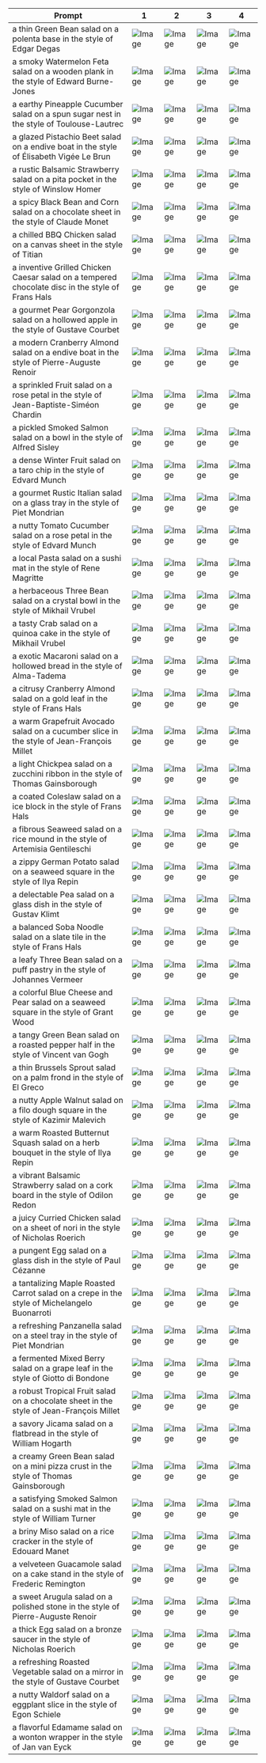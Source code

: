 | Prompt | 1 | 2 | 3 | 4 |
|-|-|-|-|-|
| a thin Green Bean salad on a polenta base in the style of Edgar Degas | ![Image](https://salad-benchmark-public-assets.s3.us-east-2.amazonaws.com/sdxl/f289f843-777c-46e8-863b-df3cfc770c81-0.jpg) | ![Image](https://salad-benchmark-public-assets.s3.us-east-2.amazonaws.com/sdxl/f289f843-777c-46e8-863b-df3cfc770c81-1.jpg) | ![Image](https://salad-benchmark-public-assets.s3.us-east-2.amazonaws.com/sdxl/f289f843-777c-46e8-863b-df3cfc770c81-2.jpg) | ![Image](https://salad-benchmark-public-assets.s3.us-east-2.amazonaws.com/sdxl/f289f843-777c-46e8-863b-df3cfc770c81-3.jpg) |
| a smoky Watermelon Feta salad on a wooden plank in the style of Edward Burne-Jones | ![Image](https://salad-benchmark-public-assets.s3.us-east-2.amazonaws.com/sdxl/1daac8df-4909-4388-b3f8-4e23caed4659-0.jpg) | ![Image](https://salad-benchmark-public-assets.s3.us-east-2.amazonaws.com/sdxl/1daac8df-4909-4388-b3f8-4e23caed4659-1.jpg) | ![Image](https://salad-benchmark-public-assets.s3.us-east-2.amazonaws.com/sdxl/1daac8df-4909-4388-b3f8-4e23caed4659-2.jpg) | ![Image](https://salad-benchmark-public-assets.s3.us-east-2.amazonaws.com/sdxl/1daac8df-4909-4388-b3f8-4e23caed4659-3.jpg) |
| a earthy Pineapple Cucumber salad on a spun sugar nest in the style of Toulouse-Lautrec | ![Image](https://salad-benchmark-public-assets.s3.us-east-2.amazonaws.com/sdxl/508a06d1-d0a9-42e6-832a-b2f0039956d7-0.jpg) | ![Image](https://salad-benchmark-public-assets.s3.us-east-2.amazonaws.com/sdxl/508a06d1-d0a9-42e6-832a-b2f0039956d7-1.jpg) | ![Image](https://salad-benchmark-public-assets.s3.us-east-2.amazonaws.com/sdxl/508a06d1-d0a9-42e6-832a-b2f0039956d7-2.jpg) | ![Image](https://salad-benchmark-public-assets.s3.us-east-2.amazonaws.com/sdxl/508a06d1-d0a9-42e6-832a-b2f0039956d7-3.jpg) |
| a glazed Pistachio Beet salad on a endive boat in the style of Élisabeth Vigée Le Brun | ![Image](https://salad-benchmark-public-assets.s3.us-east-2.amazonaws.com/sdxl/2169ab3a-7e4f-4be0-b162-7693d5c70713-0.jpg) | ![Image](https://salad-benchmark-public-assets.s3.us-east-2.amazonaws.com/sdxl/2169ab3a-7e4f-4be0-b162-7693d5c70713-1.jpg) | ![Image](https://salad-benchmark-public-assets.s3.us-east-2.amazonaws.com/sdxl/2169ab3a-7e4f-4be0-b162-7693d5c70713-2.jpg) | ![Image](https://salad-benchmark-public-assets.s3.us-east-2.amazonaws.com/sdxl/2169ab3a-7e4f-4be0-b162-7693d5c70713-3.jpg) |
| a rustic Balsamic Strawberry salad on a pita pocket in the style of Winslow Homer | ![Image](https://salad-benchmark-public-assets.s3.us-east-2.amazonaws.com/sdxl/563fa193-c344-41ac-a48f-726f65c6ae38-0.jpg) | ![Image](https://salad-benchmark-public-assets.s3.us-east-2.amazonaws.com/sdxl/563fa193-c344-41ac-a48f-726f65c6ae38-1.jpg) | ![Image](https://salad-benchmark-public-assets.s3.us-east-2.amazonaws.com/sdxl/563fa193-c344-41ac-a48f-726f65c6ae38-2.jpg) | ![Image](https://salad-benchmark-public-assets.s3.us-east-2.amazonaws.com/sdxl/563fa193-c344-41ac-a48f-726f65c6ae38-3.jpg) |
| a spicy Black Bean and Corn salad on a chocolate sheet in the style of Claude Monet | ![Image](https://salad-benchmark-public-assets.s3.us-east-2.amazonaws.com/sdxl/af42aa8b-cd0b-49e6-bbb8-0d90f6d74912-0.jpg) | ![Image](https://salad-benchmark-public-assets.s3.us-east-2.amazonaws.com/sdxl/af42aa8b-cd0b-49e6-bbb8-0d90f6d74912-1.jpg) | ![Image](https://salad-benchmark-public-assets.s3.us-east-2.amazonaws.com/sdxl/af42aa8b-cd0b-49e6-bbb8-0d90f6d74912-2.jpg) | ![Image](https://salad-benchmark-public-assets.s3.us-east-2.amazonaws.com/sdxl/af42aa8b-cd0b-49e6-bbb8-0d90f6d74912-3.jpg) |
| a chilled BBQ Chicken salad on a canvas sheet in the style of Titian | ![Image](https://salad-benchmark-public-assets.s3.us-east-2.amazonaws.com/sdxl/0bc281db-6a2c-481f-a540-b05b2b8b8f8f-0.jpg) | ![Image](https://salad-benchmark-public-assets.s3.us-east-2.amazonaws.com/sdxl/0bc281db-6a2c-481f-a540-b05b2b8b8f8f-1.jpg) | ![Image](https://salad-benchmark-public-assets.s3.us-east-2.amazonaws.com/sdxl/0bc281db-6a2c-481f-a540-b05b2b8b8f8f-2.jpg) | ![Image](https://salad-benchmark-public-assets.s3.us-east-2.amazonaws.com/sdxl/0bc281db-6a2c-481f-a540-b05b2b8b8f8f-3.jpg) |
| a inventive Grilled Chicken Caesar salad on a tempered chocolate disc in the style of Frans Hals | ![Image](https://salad-benchmark-public-assets.s3.us-east-2.amazonaws.com/sdxl/47212f44-824b-4e6a-bf68-63fcf2c6b2b6-0.jpg) | ![Image](https://salad-benchmark-public-assets.s3.us-east-2.amazonaws.com/sdxl/47212f44-824b-4e6a-bf68-63fcf2c6b2b6-1.jpg) | ![Image](https://salad-benchmark-public-assets.s3.us-east-2.amazonaws.com/sdxl/47212f44-824b-4e6a-bf68-63fcf2c6b2b6-2.jpg) | ![Image](https://salad-benchmark-public-assets.s3.us-east-2.amazonaws.com/sdxl/47212f44-824b-4e6a-bf68-63fcf2c6b2b6-3.jpg) |
| a gourmet Pear Gorgonzola salad on a hollowed apple in the style of Gustave Courbet | ![Image](https://salad-benchmark-public-assets.s3.us-east-2.amazonaws.com/sdxl/7dac0408-8e06-49eb-bbb1-931bb0462fda-0.jpg) | ![Image](https://salad-benchmark-public-assets.s3.us-east-2.amazonaws.com/sdxl/7dac0408-8e06-49eb-bbb1-931bb0462fda-1.jpg) | ![Image](https://salad-benchmark-public-assets.s3.us-east-2.amazonaws.com/sdxl/7dac0408-8e06-49eb-bbb1-931bb0462fda-2.jpg) | ![Image](https://salad-benchmark-public-assets.s3.us-east-2.amazonaws.com/sdxl/7dac0408-8e06-49eb-bbb1-931bb0462fda-3.jpg) |
| a modern Cranberry Almond salad on a endive boat in the style of Pierre-Auguste Renoir | ![Image](https://salad-benchmark-public-assets.s3.us-east-2.amazonaws.com/sdxl/fdc1f75a-e779-46c9-89d5-dbaca88e0db2-0.jpg) | ![Image](https://salad-benchmark-public-assets.s3.us-east-2.amazonaws.com/sdxl/fdc1f75a-e779-46c9-89d5-dbaca88e0db2-1.jpg) | ![Image](https://salad-benchmark-public-assets.s3.us-east-2.amazonaws.com/sdxl/fdc1f75a-e779-46c9-89d5-dbaca88e0db2-2.jpg) | ![Image](https://salad-benchmark-public-assets.s3.us-east-2.amazonaws.com/sdxl/fdc1f75a-e779-46c9-89d5-dbaca88e0db2-3.jpg) |
| a sprinkled Fruit salad on a rose petal in the style of Jean-Baptiste-Siméon Chardin | ![Image](https://salad-benchmark-public-assets.s3.us-east-2.amazonaws.com/sdxl/794f5a7f-e080-49e1-9d43-63c0530fe08a-0.jpg) | ![Image](https://salad-benchmark-public-assets.s3.us-east-2.amazonaws.com/sdxl/794f5a7f-e080-49e1-9d43-63c0530fe08a-1.jpg) | ![Image](https://salad-benchmark-public-assets.s3.us-east-2.amazonaws.com/sdxl/794f5a7f-e080-49e1-9d43-63c0530fe08a-2.jpg) | ![Image](https://salad-benchmark-public-assets.s3.us-east-2.amazonaws.com/sdxl/794f5a7f-e080-49e1-9d43-63c0530fe08a-3.jpg) |
| a pickled Smoked Salmon salad on a bowl in the style of Alfred Sisley | ![Image](https://salad-benchmark-public-assets.s3.us-east-2.amazonaws.com/sdxl/bf0350b0-8569-461e-9206-2ed1e02a1bff-0.jpg) | ![Image](https://salad-benchmark-public-assets.s3.us-east-2.amazonaws.com/sdxl/bf0350b0-8569-461e-9206-2ed1e02a1bff-1.jpg) | ![Image](https://salad-benchmark-public-assets.s3.us-east-2.amazonaws.com/sdxl/bf0350b0-8569-461e-9206-2ed1e02a1bff-2.jpg) | ![Image](https://salad-benchmark-public-assets.s3.us-east-2.amazonaws.com/sdxl/bf0350b0-8569-461e-9206-2ed1e02a1bff-3.jpg) |
| a dense Winter Fruit salad on a taro chip in the style of Edvard Munch | ![Image](https://salad-benchmark-public-assets.s3.us-east-2.amazonaws.com/sdxl/0f518544-7d8d-4678-bdf2-149abf4028bd-0.jpg) | ![Image](https://salad-benchmark-public-assets.s3.us-east-2.amazonaws.com/sdxl/0f518544-7d8d-4678-bdf2-149abf4028bd-1.jpg) | ![Image](https://salad-benchmark-public-assets.s3.us-east-2.amazonaws.com/sdxl/0f518544-7d8d-4678-bdf2-149abf4028bd-2.jpg) | ![Image](https://salad-benchmark-public-assets.s3.us-east-2.amazonaws.com/sdxl/0f518544-7d8d-4678-bdf2-149abf4028bd-3.jpg) |
| a gourmet Rustic Italian salad on a glass tray in the style of Piet Mondrian | ![Image](https://salad-benchmark-public-assets.s3.us-east-2.amazonaws.com/sdxl/685b4b36-061f-40ed-94cb-8b29cc0b5724-0.jpg) | ![Image](https://salad-benchmark-public-assets.s3.us-east-2.amazonaws.com/sdxl/685b4b36-061f-40ed-94cb-8b29cc0b5724-1.jpg) | ![Image](https://salad-benchmark-public-assets.s3.us-east-2.amazonaws.com/sdxl/685b4b36-061f-40ed-94cb-8b29cc0b5724-2.jpg) | ![Image](https://salad-benchmark-public-assets.s3.us-east-2.amazonaws.com/sdxl/685b4b36-061f-40ed-94cb-8b29cc0b5724-3.jpg) |
| a nutty Tomato Cucumber salad on a rose petal in the style of Edvard Munch | ![Image](https://salad-benchmark-public-assets.s3.us-east-2.amazonaws.com/sdxl/03d53d58-56f3-4f8b-94b0-4239a1981fb4-0.jpg) | ![Image](https://salad-benchmark-public-assets.s3.us-east-2.amazonaws.com/sdxl/03d53d58-56f3-4f8b-94b0-4239a1981fb4-1.jpg) | ![Image](https://salad-benchmark-public-assets.s3.us-east-2.amazonaws.com/sdxl/03d53d58-56f3-4f8b-94b0-4239a1981fb4-2.jpg) | ![Image](https://salad-benchmark-public-assets.s3.us-east-2.amazonaws.com/sdxl/03d53d58-56f3-4f8b-94b0-4239a1981fb4-3.jpg) |
| a local Pasta salad on a sushi mat in the style of Rene Magritte | ![Image](https://salad-benchmark-public-assets.s3.us-east-2.amazonaws.com/sdxl/0d9a7ed1-fbe6-47ce-9b93-af66cf0b5daa-0.jpg) | ![Image](https://salad-benchmark-public-assets.s3.us-east-2.amazonaws.com/sdxl/0d9a7ed1-fbe6-47ce-9b93-af66cf0b5daa-1.jpg) | ![Image](https://salad-benchmark-public-assets.s3.us-east-2.amazonaws.com/sdxl/0d9a7ed1-fbe6-47ce-9b93-af66cf0b5daa-2.jpg) | ![Image](https://salad-benchmark-public-assets.s3.us-east-2.amazonaws.com/sdxl/0d9a7ed1-fbe6-47ce-9b93-af66cf0b5daa-3.jpg) |
| a herbaceous Three Bean salad on a crystal bowl in the style of Mikhail Vrubel | ![Image](https://salad-benchmark-public-assets.s3.us-east-2.amazonaws.com/sdxl/db8f0709-f71e-4587-840e-bb650b5d1fe0-0.jpg) | ![Image](https://salad-benchmark-public-assets.s3.us-east-2.amazonaws.com/sdxl/db8f0709-f71e-4587-840e-bb650b5d1fe0-1.jpg) | ![Image](https://salad-benchmark-public-assets.s3.us-east-2.amazonaws.com/sdxl/db8f0709-f71e-4587-840e-bb650b5d1fe0-2.jpg) | ![Image](https://salad-benchmark-public-assets.s3.us-east-2.amazonaws.com/sdxl/db8f0709-f71e-4587-840e-bb650b5d1fe0-3.jpg) |
| a tasty Crab salad on a quinoa cake in the style of Mikhail Vrubel | ![Image](https://salad-benchmark-public-assets.s3.us-east-2.amazonaws.com/sdxl/c64d7cc7-d221-4792-849c-1dafddabc3c8-0.jpg) | ![Image](https://salad-benchmark-public-assets.s3.us-east-2.amazonaws.com/sdxl/c64d7cc7-d221-4792-849c-1dafddabc3c8-1.jpg) | ![Image](https://salad-benchmark-public-assets.s3.us-east-2.amazonaws.com/sdxl/c64d7cc7-d221-4792-849c-1dafddabc3c8-2.jpg) | ![Image](https://salad-benchmark-public-assets.s3.us-east-2.amazonaws.com/sdxl/c64d7cc7-d221-4792-849c-1dafddabc3c8-3.jpg) |
| a exotic Macaroni salad on a hollowed bread in the style of Alma-Tadema | ![Image](https://salad-benchmark-public-assets.s3.us-east-2.amazonaws.com/sdxl/b07d8466-3623-4400-87af-a3031bae3e23-0.jpg) | ![Image](https://salad-benchmark-public-assets.s3.us-east-2.amazonaws.com/sdxl/b07d8466-3623-4400-87af-a3031bae3e23-1.jpg) | ![Image](https://salad-benchmark-public-assets.s3.us-east-2.amazonaws.com/sdxl/b07d8466-3623-4400-87af-a3031bae3e23-2.jpg) | ![Image](https://salad-benchmark-public-assets.s3.us-east-2.amazonaws.com/sdxl/b07d8466-3623-4400-87af-a3031bae3e23-3.jpg) |
| a citrusy Cranberry Almond salad on a gold leaf in the style of Frans Hals | ![Image](https://salad-benchmark-public-assets.s3.us-east-2.amazonaws.com/sdxl/0ddee16f-5cae-4fe5-919c-ff9ed9e51d63-0.jpg) | ![Image](https://salad-benchmark-public-assets.s3.us-east-2.amazonaws.com/sdxl/0ddee16f-5cae-4fe5-919c-ff9ed9e51d63-1.jpg) | ![Image](https://salad-benchmark-public-assets.s3.us-east-2.amazonaws.com/sdxl/0ddee16f-5cae-4fe5-919c-ff9ed9e51d63-2.jpg) | ![Image](https://salad-benchmark-public-assets.s3.us-east-2.amazonaws.com/sdxl/0ddee16f-5cae-4fe5-919c-ff9ed9e51d63-3.jpg) |
| a warm Grapefruit Avocado salad on a cucumber slice in the style of Jean-François Millet | ![Image](https://salad-benchmark-public-assets.s3.us-east-2.amazonaws.com/sdxl/a4aa2557-c6b4-45d2-abd9-ece5c9706632-0.jpg) | ![Image](https://salad-benchmark-public-assets.s3.us-east-2.amazonaws.com/sdxl/a4aa2557-c6b4-45d2-abd9-ece5c9706632-1.jpg) | ![Image](https://salad-benchmark-public-assets.s3.us-east-2.amazonaws.com/sdxl/a4aa2557-c6b4-45d2-abd9-ece5c9706632-2.jpg) | ![Image](https://salad-benchmark-public-assets.s3.us-east-2.amazonaws.com/sdxl/a4aa2557-c6b4-45d2-abd9-ece5c9706632-3.jpg) |
| a light Chickpea salad on a zucchini ribbon in the style of Thomas Gainsborough | ![Image](https://salad-benchmark-public-assets.s3.us-east-2.amazonaws.com/sdxl/4bae0c6c-30a1-4f97-98a6-d50d719bb0dc-0.jpg) | ![Image](https://salad-benchmark-public-assets.s3.us-east-2.amazonaws.com/sdxl/4bae0c6c-30a1-4f97-98a6-d50d719bb0dc-1.jpg) | ![Image](https://salad-benchmark-public-assets.s3.us-east-2.amazonaws.com/sdxl/4bae0c6c-30a1-4f97-98a6-d50d719bb0dc-2.jpg) | ![Image](https://salad-benchmark-public-assets.s3.us-east-2.amazonaws.com/sdxl/4bae0c6c-30a1-4f97-98a6-d50d719bb0dc-3.jpg) |
| a coated Coleslaw salad on a ice block in the style of Frans Hals | ![Image](https://salad-benchmark-public-assets.s3.us-east-2.amazonaws.com/sdxl/344d6f2f-b6de-46ee-bf5e-33e1ae922fa4-0.jpg) | ![Image](https://salad-benchmark-public-assets.s3.us-east-2.amazonaws.com/sdxl/344d6f2f-b6de-46ee-bf5e-33e1ae922fa4-1.jpg) | ![Image](https://salad-benchmark-public-assets.s3.us-east-2.amazonaws.com/sdxl/344d6f2f-b6de-46ee-bf5e-33e1ae922fa4-2.jpg) | ![Image](https://salad-benchmark-public-assets.s3.us-east-2.amazonaws.com/sdxl/344d6f2f-b6de-46ee-bf5e-33e1ae922fa4-3.jpg) |
| a fibrous Seaweed salad on a rice mound in the style of Artemisia Gentileschi | ![Image](https://salad-benchmark-public-assets.s3.us-east-2.amazonaws.com/sdxl/30093a60-6156-451c-97ac-8a7bba805d1c-0.jpg) | ![Image](https://salad-benchmark-public-assets.s3.us-east-2.amazonaws.com/sdxl/30093a60-6156-451c-97ac-8a7bba805d1c-1.jpg) | ![Image](https://salad-benchmark-public-assets.s3.us-east-2.amazonaws.com/sdxl/30093a60-6156-451c-97ac-8a7bba805d1c-2.jpg) | ![Image](https://salad-benchmark-public-assets.s3.us-east-2.amazonaws.com/sdxl/30093a60-6156-451c-97ac-8a7bba805d1c-3.jpg) |
| a zippy German Potato salad on a seaweed square in the style of Ilya Repin | ![Image](https://salad-benchmark-public-assets.s3.us-east-2.amazonaws.com/sdxl/b308d953-e58a-4435-bc97-084abb9c2490-0.jpg) | ![Image](https://salad-benchmark-public-assets.s3.us-east-2.amazonaws.com/sdxl/b308d953-e58a-4435-bc97-084abb9c2490-1.jpg) | ![Image](https://salad-benchmark-public-assets.s3.us-east-2.amazonaws.com/sdxl/b308d953-e58a-4435-bc97-084abb9c2490-2.jpg) | ![Image](https://salad-benchmark-public-assets.s3.us-east-2.amazonaws.com/sdxl/b308d953-e58a-4435-bc97-084abb9c2490-3.jpg) |
| a delectable Pea salad on a glass dish in the style of Gustav Klimt | ![Image](https://salad-benchmark-public-assets.s3.us-east-2.amazonaws.com/sdxl/9e27f31d-c877-4817-a583-8a37eecf4721-0.jpg) | ![Image](https://salad-benchmark-public-assets.s3.us-east-2.amazonaws.com/sdxl/9e27f31d-c877-4817-a583-8a37eecf4721-1.jpg) | ![Image](https://salad-benchmark-public-assets.s3.us-east-2.amazonaws.com/sdxl/9e27f31d-c877-4817-a583-8a37eecf4721-2.jpg) | ![Image](https://salad-benchmark-public-assets.s3.us-east-2.amazonaws.com/sdxl/9e27f31d-c877-4817-a583-8a37eecf4721-3.jpg) |
| a balanced Soba Noodle salad on a slate tile in the style of Frans Hals | ![Image](https://salad-benchmark-public-assets.s3.us-east-2.amazonaws.com/sdxl/a40cb319-6fee-42aa-9269-987ac7060404-0.jpg) | ![Image](https://salad-benchmark-public-assets.s3.us-east-2.amazonaws.com/sdxl/a40cb319-6fee-42aa-9269-987ac7060404-1.jpg) | ![Image](https://salad-benchmark-public-assets.s3.us-east-2.amazonaws.com/sdxl/a40cb319-6fee-42aa-9269-987ac7060404-2.jpg) | ![Image](https://salad-benchmark-public-assets.s3.us-east-2.amazonaws.com/sdxl/a40cb319-6fee-42aa-9269-987ac7060404-3.jpg) |
| a leafy Three Bean salad on a puff pastry in the style of Johannes Vermeer | ![Image](https://salad-benchmark-public-assets.s3.us-east-2.amazonaws.com/sdxl/6e5d06e6-5459-4e2b-9254-86972379b8af-0.jpg) | ![Image](https://salad-benchmark-public-assets.s3.us-east-2.amazonaws.com/sdxl/6e5d06e6-5459-4e2b-9254-86972379b8af-1.jpg) | ![Image](https://salad-benchmark-public-assets.s3.us-east-2.amazonaws.com/sdxl/6e5d06e6-5459-4e2b-9254-86972379b8af-2.jpg) | ![Image](https://salad-benchmark-public-assets.s3.us-east-2.amazonaws.com/sdxl/6e5d06e6-5459-4e2b-9254-86972379b8af-3.jpg) |
| a colorful Blue Cheese and Pear salad on a seaweed square in the style of Grant Wood | ![Image](https://salad-benchmark-public-assets.s3.us-east-2.amazonaws.com/sdxl/4444c1f6-499c-4b06-ab07-4f931db382c2-0.jpg) | ![Image](https://salad-benchmark-public-assets.s3.us-east-2.amazonaws.com/sdxl/4444c1f6-499c-4b06-ab07-4f931db382c2-1.jpg) | ![Image](https://salad-benchmark-public-assets.s3.us-east-2.amazonaws.com/sdxl/4444c1f6-499c-4b06-ab07-4f931db382c2-2.jpg) | ![Image](https://salad-benchmark-public-assets.s3.us-east-2.amazonaws.com/sdxl/4444c1f6-499c-4b06-ab07-4f931db382c2-3.jpg) |
| a tangy Green Bean salad on a roasted pepper half in the style of Vincent van Gogh | ![Image](https://salad-benchmark-public-assets.s3.us-east-2.amazonaws.com/sdxl/325afed1-86ae-488b-b594-75350a2a0fb1-0.jpg) | ![Image](https://salad-benchmark-public-assets.s3.us-east-2.amazonaws.com/sdxl/325afed1-86ae-488b-b594-75350a2a0fb1-1.jpg) | ![Image](https://salad-benchmark-public-assets.s3.us-east-2.amazonaws.com/sdxl/325afed1-86ae-488b-b594-75350a2a0fb1-2.jpg) | ![Image](https://salad-benchmark-public-assets.s3.us-east-2.amazonaws.com/sdxl/325afed1-86ae-488b-b594-75350a2a0fb1-3.jpg) |
| a thin Brussels Sprout salad on a palm frond in the style of El Greco | ![Image](https://salad-benchmark-public-assets.s3.us-east-2.amazonaws.com/sdxl/60154ad2-ef9c-4956-acee-add7be99d937-0.jpg) | ![Image](https://salad-benchmark-public-assets.s3.us-east-2.amazonaws.com/sdxl/60154ad2-ef9c-4956-acee-add7be99d937-1.jpg) | ![Image](https://salad-benchmark-public-assets.s3.us-east-2.amazonaws.com/sdxl/60154ad2-ef9c-4956-acee-add7be99d937-2.jpg) | ![Image](https://salad-benchmark-public-assets.s3.us-east-2.amazonaws.com/sdxl/60154ad2-ef9c-4956-acee-add7be99d937-3.jpg) |
| a nutty Apple Walnut salad on a filo dough square in the style of Kazimir Malevich | ![Image](https://salad-benchmark-public-assets.s3.us-east-2.amazonaws.com/sdxl/ae27bdf7-fc63-4398-b5d4-ba6381b5bbb8-0.jpg) | ![Image](https://salad-benchmark-public-assets.s3.us-east-2.amazonaws.com/sdxl/ae27bdf7-fc63-4398-b5d4-ba6381b5bbb8-1.jpg) | ![Image](https://salad-benchmark-public-assets.s3.us-east-2.amazonaws.com/sdxl/ae27bdf7-fc63-4398-b5d4-ba6381b5bbb8-2.jpg) | ![Image](https://salad-benchmark-public-assets.s3.us-east-2.amazonaws.com/sdxl/ae27bdf7-fc63-4398-b5d4-ba6381b5bbb8-3.jpg) |
| a warm Roasted Butternut Squash salad on a herb bouquet in the style of Ilya Repin | ![Image](https://salad-benchmark-public-assets.s3.us-east-2.amazonaws.com/sdxl/43123790-9ca4-4f0d-baa3-5d32df80ee24-0.jpg) | ![Image](https://salad-benchmark-public-assets.s3.us-east-2.amazonaws.com/sdxl/43123790-9ca4-4f0d-baa3-5d32df80ee24-1.jpg) | ![Image](https://salad-benchmark-public-assets.s3.us-east-2.amazonaws.com/sdxl/43123790-9ca4-4f0d-baa3-5d32df80ee24-2.jpg) | ![Image](https://salad-benchmark-public-assets.s3.us-east-2.amazonaws.com/sdxl/43123790-9ca4-4f0d-baa3-5d32df80ee24-3.jpg) |
| a vibrant Balsamic Strawberry salad on a cork board in the style of Odilon Redon | ![Image](https://salad-benchmark-public-assets.s3.us-east-2.amazonaws.com/sdxl/0f214d05-fb4f-4910-9696-878e689d93a2-0.jpg) | ![Image](https://salad-benchmark-public-assets.s3.us-east-2.amazonaws.com/sdxl/0f214d05-fb4f-4910-9696-878e689d93a2-1.jpg) | ![Image](https://salad-benchmark-public-assets.s3.us-east-2.amazonaws.com/sdxl/0f214d05-fb4f-4910-9696-878e689d93a2-2.jpg) | ![Image](https://salad-benchmark-public-assets.s3.us-east-2.amazonaws.com/sdxl/0f214d05-fb4f-4910-9696-878e689d93a2-3.jpg) |
| a juicy Curried Chicken salad on a sheet of nori in the style of Nicholas Roerich | ![Image](https://salad-benchmark-public-assets.s3.us-east-2.amazonaws.com/sdxl/b0bf926d-6136-4295-b6ae-4fb72ffba7e9-0.jpg) | ![Image](https://salad-benchmark-public-assets.s3.us-east-2.amazonaws.com/sdxl/b0bf926d-6136-4295-b6ae-4fb72ffba7e9-1.jpg) | ![Image](https://salad-benchmark-public-assets.s3.us-east-2.amazonaws.com/sdxl/b0bf926d-6136-4295-b6ae-4fb72ffba7e9-2.jpg) | ![Image](https://salad-benchmark-public-assets.s3.us-east-2.amazonaws.com/sdxl/b0bf926d-6136-4295-b6ae-4fb72ffba7e9-3.jpg) |
| a pungent Egg salad on a glass dish in the style of Paul Cézanne | ![Image](https://salad-benchmark-public-assets.s3.us-east-2.amazonaws.com/sdxl/38c5d765-0204-4fd8-8156-70b64b572eb8-0.jpg) | ![Image](https://salad-benchmark-public-assets.s3.us-east-2.amazonaws.com/sdxl/38c5d765-0204-4fd8-8156-70b64b572eb8-1.jpg) | ![Image](https://salad-benchmark-public-assets.s3.us-east-2.amazonaws.com/sdxl/38c5d765-0204-4fd8-8156-70b64b572eb8-2.jpg) | ![Image](https://salad-benchmark-public-assets.s3.us-east-2.amazonaws.com/sdxl/38c5d765-0204-4fd8-8156-70b64b572eb8-3.jpg) |
| a tantalizing Maple Roasted Carrot salad on a crepe in the style of Michelangelo Buonarroti | ![Image](https://salad-benchmark-public-assets.s3.us-east-2.amazonaws.com/sdxl/43e172fa-8f46-45b8-aca4-ce0863639011-0.jpg) | ![Image](https://salad-benchmark-public-assets.s3.us-east-2.amazonaws.com/sdxl/43e172fa-8f46-45b8-aca4-ce0863639011-1.jpg) | ![Image](https://salad-benchmark-public-assets.s3.us-east-2.amazonaws.com/sdxl/43e172fa-8f46-45b8-aca4-ce0863639011-2.jpg) | ![Image](https://salad-benchmark-public-assets.s3.us-east-2.amazonaws.com/sdxl/43e172fa-8f46-45b8-aca4-ce0863639011-3.jpg) |
| a refreshing Panzanella salad on a steel tray in the style of Piet Mondrian | ![Image](https://salad-benchmark-public-assets.s3.us-east-2.amazonaws.com/sdxl/e2f52ebc-05b0-45f0-b882-2eb63bd310ec-0.jpg) | ![Image](https://salad-benchmark-public-assets.s3.us-east-2.amazonaws.com/sdxl/e2f52ebc-05b0-45f0-b882-2eb63bd310ec-1.jpg) | ![Image](https://salad-benchmark-public-assets.s3.us-east-2.amazonaws.com/sdxl/e2f52ebc-05b0-45f0-b882-2eb63bd310ec-2.jpg) | ![Image](https://salad-benchmark-public-assets.s3.us-east-2.amazonaws.com/sdxl/e2f52ebc-05b0-45f0-b882-2eb63bd310ec-3.jpg) |
| a fermented Mixed Berry salad on a grape leaf in the style of Giotto di Bondone | ![Image](https://salad-benchmark-public-assets.s3.us-east-2.amazonaws.com/sdxl/93619147-6652-4543-a024-b33ee5e61e97-0.jpg) | ![Image](https://salad-benchmark-public-assets.s3.us-east-2.amazonaws.com/sdxl/93619147-6652-4543-a024-b33ee5e61e97-1.jpg) | ![Image](https://salad-benchmark-public-assets.s3.us-east-2.amazonaws.com/sdxl/93619147-6652-4543-a024-b33ee5e61e97-2.jpg) | ![Image](https://salad-benchmark-public-assets.s3.us-east-2.amazonaws.com/sdxl/93619147-6652-4543-a024-b33ee5e61e97-3.jpg) |
| a robust Tropical Fruit salad on a chocolate sheet in the style of Jean-François Millet | ![Image](https://salad-benchmark-public-assets.s3.us-east-2.amazonaws.com/sdxl/32fc482d-6120-4db7-9ab8-9d9ebb76e27b-0.jpg) | ![Image](https://salad-benchmark-public-assets.s3.us-east-2.amazonaws.com/sdxl/32fc482d-6120-4db7-9ab8-9d9ebb76e27b-1.jpg) | ![Image](https://salad-benchmark-public-assets.s3.us-east-2.amazonaws.com/sdxl/32fc482d-6120-4db7-9ab8-9d9ebb76e27b-2.jpg) | ![Image](https://salad-benchmark-public-assets.s3.us-east-2.amazonaws.com/sdxl/32fc482d-6120-4db7-9ab8-9d9ebb76e27b-3.jpg) |
| a savory Jicama salad on a flatbread in the style of William Hogarth | ![Image](https://salad-benchmark-public-assets.s3.us-east-2.amazonaws.com/sdxl/8d90e3ba-2010-4bef-8757-773af0a6d559-0.jpg) | ![Image](https://salad-benchmark-public-assets.s3.us-east-2.amazonaws.com/sdxl/8d90e3ba-2010-4bef-8757-773af0a6d559-1.jpg) | ![Image](https://salad-benchmark-public-assets.s3.us-east-2.amazonaws.com/sdxl/8d90e3ba-2010-4bef-8757-773af0a6d559-2.jpg) | ![Image](https://salad-benchmark-public-assets.s3.us-east-2.amazonaws.com/sdxl/8d90e3ba-2010-4bef-8757-773af0a6d559-3.jpg) |
| a creamy Green Bean salad on a mini pizza crust in the style of Thomas Gainsborough | ![Image](https://salad-benchmark-public-assets.s3.us-east-2.amazonaws.com/sdxl/d8d5d20b-a554-4e29-af70-604dff102102-0.jpg) | ![Image](https://salad-benchmark-public-assets.s3.us-east-2.amazonaws.com/sdxl/d8d5d20b-a554-4e29-af70-604dff102102-1.jpg) | ![Image](https://salad-benchmark-public-assets.s3.us-east-2.amazonaws.com/sdxl/d8d5d20b-a554-4e29-af70-604dff102102-2.jpg) | ![Image](https://salad-benchmark-public-assets.s3.us-east-2.amazonaws.com/sdxl/d8d5d20b-a554-4e29-af70-604dff102102-3.jpg) |
| a satisfying Smoked Salmon salad on a sushi mat in the style of William Turner | ![Image](https://salad-benchmark-public-assets.s3.us-east-2.amazonaws.com/sdxl/4a183d77-f83a-4179-ba3a-f9f8a333c1f0-0.jpg) | ![Image](https://salad-benchmark-public-assets.s3.us-east-2.amazonaws.com/sdxl/4a183d77-f83a-4179-ba3a-f9f8a333c1f0-1.jpg) | ![Image](https://salad-benchmark-public-assets.s3.us-east-2.amazonaws.com/sdxl/4a183d77-f83a-4179-ba3a-f9f8a333c1f0-2.jpg) | ![Image](https://salad-benchmark-public-assets.s3.us-east-2.amazonaws.com/sdxl/4a183d77-f83a-4179-ba3a-f9f8a333c1f0-3.jpg) |
| a briny Miso salad on a rice cracker in the style of Edouard Manet | ![Image](https://salad-benchmark-public-assets.s3.us-east-2.amazonaws.com/sdxl/863e66c7-b559-4d61-88c1-71ce45f97407-0.jpg) | ![Image](https://salad-benchmark-public-assets.s3.us-east-2.amazonaws.com/sdxl/863e66c7-b559-4d61-88c1-71ce45f97407-1.jpg) | ![Image](https://salad-benchmark-public-assets.s3.us-east-2.amazonaws.com/sdxl/863e66c7-b559-4d61-88c1-71ce45f97407-2.jpg) | ![Image](https://salad-benchmark-public-assets.s3.us-east-2.amazonaws.com/sdxl/863e66c7-b559-4d61-88c1-71ce45f97407-3.jpg) |
| a velveteen Guacamole salad on a cake stand in the style of Frederic Remington | ![Image](https://salad-benchmark-public-assets.s3.us-east-2.amazonaws.com/sdxl/0f469723-9428-447a-9166-0246e174337b-0.jpg) | ![Image](https://salad-benchmark-public-assets.s3.us-east-2.amazonaws.com/sdxl/0f469723-9428-447a-9166-0246e174337b-1.jpg) | ![Image](https://salad-benchmark-public-assets.s3.us-east-2.amazonaws.com/sdxl/0f469723-9428-447a-9166-0246e174337b-2.jpg) | ![Image](https://salad-benchmark-public-assets.s3.us-east-2.amazonaws.com/sdxl/0f469723-9428-447a-9166-0246e174337b-3.jpg) |
| a sweet Arugula salad on a polished stone in the style of Pierre-Auguste Renoir | ![Image](https://salad-benchmark-public-assets.s3.us-east-2.amazonaws.com/sdxl/de49522c-2360-458e-92d5-d8bae798c76f-0.jpg) | ![Image](https://salad-benchmark-public-assets.s3.us-east-2.amazonaws.com/sdxl/de49522c-2360-458e-92d5-d8bae798c76f-1.jpg) | ![Image](https://salad-benchmark-public-assets.s3.us-east-2.amazonaws.com/sdxl/de49522c-2360-458e-92d5-d8bae798c76f-2.jpg) | ![Image](https://salad-benchmark-public-assets.s3.us-east-2.amazonaws.com/sdxl/de49522c-2360-458e-92d5-d8bae798c76f-3.jpg) |
| a thick Egg salad on a bronze saucer in the style of Nicholas Roerich | ![Image](https://salad-benchmark-public-assets.s3.us-east-2.amazonaws.com/sdxl/ccc53e9f-80cf-4683-b258-bdcb84ed265b-0.jpg) | ![Image](https://salad-benchmark-public-assets.s3.us-east-2.amazonaws.com/sdxl/ccc53e9f-80cf-4683-b258-bdcb84ed265b-1.jpg) | ![Image](https://salad-benchmark-public-assets.s3.us-east-2.amazonaws.com/sdxl/ccc53e9f-80cf-4683-b258-bdcb84ed265b-2.jpg) | ![Image](https://salad-benchmark-public-assets.s3.us-east-2.amazonaws.com/sdxl/ccc53e9f-80cf-4683-b258-bdcb84ed265b-3.jpg) |
| a refreshing Roasted Vegetable salad on a mirror in the style of Gustave Courbet | ![Image](https://salad-benchmark-public-assets.s3.us-east-2.amazonaws.com/sdxl/8ec21be5-89de-4abc-a9c2-bedd69c1b509-0.jpg) | ![Image](https://salad-benchmark-public-assets.s3.us-east-2.amazonaws.com/sdxl/8ec21be5-89de-4abc-a9c2-bedd69c1b509-1.jpg) | ![Image](https://salad-benchmark-public-assets.s3.us-east-2.amazonaws.com/sdxl/8ec21be5-89de-4abc-a9c2-bedd69c1b509-2.jpg) | ![Image](https://salad-benchmark-public-assets.s3.us-east-2.amazonaws.com/sdxl/8ec21be5-89de-4abc-a9c2-bedd69c1b509-3.jpg) |
| a nutty Waldorf salad on a eggplant slice in the style of Egon Schiele | ![Image](https://salad-benchmark-public-assets.s3.us-east-2.amazonaws.com/sdxl/5432d4b2-4304-4d35-bf95-e976382a754d-0.jpg) | ![Image](https://salad-benchmark-public-assets.s3.us-east-2.amazonaws.com/sdxl/5432d4b2-4304-4d35-bf95-e976382a754d-1.jpg) | ![Image](https://salad-benchmark-public-assets.s3.us-east-2.amazonaws.com/sdxl/5432d4b2-4304-4d35-bf95-e976382a754d-2.jpg) | ![Image](https://salad-benchmark-public-assets.s3.us-east-2.amazonaws.com/sdxl/5432d4b2-4304-4d35-bf95-e976382a754d-3.jpg) |
| a flavorful Edamame salad on a wonton wrapper in the style of Jan van Eyck | ![Image](https://salad-benchmark-public-assets.s3.us-east-2.amazonaws.com/sdxl/92f59268-9fc4-442b-8d26-eb27342ff801-0.jpg) | ![Image](https://salad-benchmark-public-assets.s3.us-east-2.amazonaws.com/sdxl/92f59268-9fc4-442b-8d26-eb27342ff801-1.jpg) | ![Image](https://salad-benchmark-public-assets.s3.us-east-2.amazonaws.com/sdxl/92f59268-9fc4-442b-8d26-eb27342ff801-2.jpg) | ![Image](https://salad-benchmark-public-assets.s3.us-east-2.amazonaws.com/sdxl/92f59268-9fc4-442b-8d26-eb27342ff801-3.jpg) |
